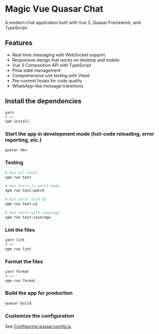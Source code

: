 # Magic Vue Quasar Chat

A modern chat application built with Vue 3, Quasar Framework, and TypeScript.

## Features

- Real-time messaging with WebSocket support
- Responsive design that works on desktop and mobile
- Vue 3 Composition API with TypeScript
- Pinia state management
- Comprehensive unit testing with Vitest
- Pre-commit hooks for code quality
- WhatsApp-like message transitions

## Install the dependencies

```bash
yarn
# or
npm install
```

### Start the app in development mode (hot-code reloading, error reporting, etc.)

```bash
quasar dev
```

### Testing

```bash
# Run all tests
npm run test

# Run tests in watch mode
npm run test:watch

# Run tests with UI
npm run test:ui

# Run tests with coverage
npm run test:coverage
```

### Lint the files

```bash
yarn lint
# or
npm run lint
```

### Format the files

```bash
yarn format
# or
npm run format
```

### Build the app for production

```bash
quasar build
```

### Customize the configuration

See [Configuring quasar.config.js](https://v2.quasar.dev/quasar-cli-vite/quasar-config-js).
